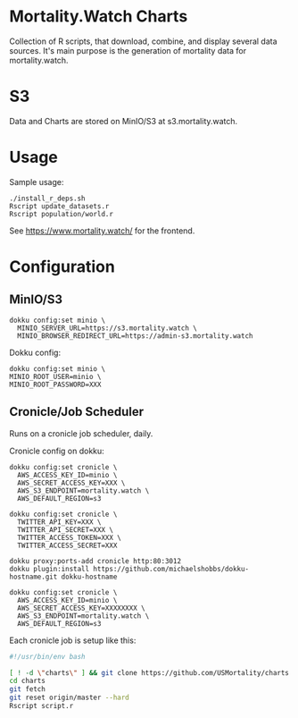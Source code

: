 # Mortality.Watch Charts
Collection of R scripts, that download, combine, and display several data sources.
It's main purpose is the generation of mortality data for mortality.watch.

# S3
Data and Charts are stored on MinIO/S3 at s3.mortality.watch.

# Usage
Sample usage:
```
./install_r_deps.sh
Rscript update_datasets.r
Rscript population/world.r
```

See https://www.mortality.watch/ for the frontend.

# Configuration

## MinIO/S3
```
dokku config:set minio \
  MINIO_SERVER_URL=https://s3.mortality.watch \
  MINIO_BROWSER_REDIRECT_URL=https://admin-s3.mortality.watch
```

Dokku config:
```
dokku config:set minio \
MINIO_ROOT_USER=minio \
MINIO_ROOT_PASSWORD=XXX
```

## Cronicle/Job Scheduler
Runs on a cronicle job scheduler, daily.

Cronicle config on dokku:
```
dokku config:set cronicle \
  AWS_ACCESS_KEY_ID=minio \
  AWS_SECRET_ACCESS_KEY=XXX \
  AWS_S3_ENDPOINT=mortality.watch \
  AWS_DEFAULT_REGION=s3

dokku config:set cronicle \
  TWITTER_API_KEY=XXX \
  TWITTER_API_SECRET=XXX \
  TWITTER_ACCESS_TOKEN=XXX \
  TWITTER_ACCESS_SECRET=XXX
```

```
dokku proxy:ports-add cronicle http:80:3012
dokku plugin:install https://github.com/michaelshobbs/dokku-hostname.git dokku-hostname

dokku config:set cronicle \
  AWS_ACCESS_KEY_ID=minio \
  AWS_SECRET_ACCESS_KEY=XXXXXXXX \
  AWS_S3_ENDPOINT=mortality.watch \
  AWS_DEFAULT_REGION=s3
```

Each cronicle job is setup like this:
```sh
#!/usr/bin/env bash

[ ! -d \"charts\" ] && git clone https://github.com/USMortality/charts.git
cd charts
git fetch
git reset origin/master --hard
Rscript script.r
```
